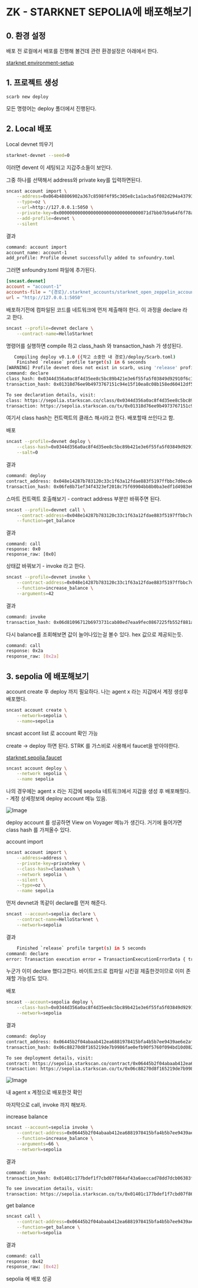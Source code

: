 # ZK - STARKNET SEPOLIA에 배포해보기

## 0. 환경 설정

배포 전 로컬에서 배포를 진행해 볼건데 관련 환경설정은 아래에서 한다.

[starknet environment-setup](https://docs.starknet.io/guides/quickstart/environment-setup/)

## 1. 프로젝트 생성

```
scarb new deploy
```

모든 명령어는 deploy 폴더에서 진행된다.

## 2. Local 배포

Local devnet 띄우기

```bash
starknet-devnet --seed=0
```

이러면 devent 이 세팅되고 지갑주소들이 보인다.

그중 하나를 선택해서 address와 private key를 입력하면된다.

```bash
sncast account import \
    --address=0x064b48806902a367c8598f4f95c305e8c1a1acba5f082d294a43793113115691 \
    --type=oz \
    --url=http://127.0.0.1:5050 \
    --private-key=0x0000000000000000000000000000000071d7bb07b9a64f6f78ac4c816aff4da9 \
    --add-profile=devnet \
    --silent
```

결과

```bash
command: account import
account_name: account-1
add_profile: Profile devnet successfully added to snfoundry.toml
```

그러면 snfoundry.toml 파일에 추가된다.

```toml
[sncast.devnet]
account = "account-1"
accounts-file = "{경로}/.starknet_accounts/starknet_open_zeppelin_accounts.json"
url = "http://127.0.0.1:5050"

```

배포하기전에 컴파일된 코드를 네트워크에 먼저 제출해야 한다. 이 과정을 declare 라고 한다.

```bash
sncast --profile=devnet declare \
    --contract-name=HelloStarknet
```

명령어를 실행하면 compile 하고 class_hash 와 transaction_hash 가 생성된다.

```bash
   Compiling deploy v0.1.0 ({작고 소중한 내 경로}/deploy/Scarb.toml)
    Finished `release` profile target(s) in 6 seconds
[WARNING] Profile devnet does not exist in scarb, using 'release' profile.
command: declare
class_hash: 0x0344d356a0ac8f4d35ee8c5bc89b421e3e6f55fa5f03849d92910f6c1630f9ae
transaction_hash: 0x01318d76ee9b4973767151c94e15f10ea8c08b158ed60412df5c73da2143745c

To see declaration details, visit:
class: https://sepolia.starkscan.co/class/0x0344d356a0ac8f4d35ee8c5bc89b421e3e6f55fa5f03849d92910f6c1630f9ae
transaction: https://sepolia.starkscan.co/tx/0x01318d76ee9b4973767151c94e15f10ea8c08b158ed60412df5c73da2143745c
```

여기서 class hash는 컨트랙트의 클래스 해시라고 한다. 배포할때 쓰인다고 함.

배포

```bash
sncast --profile=devnet deploy \
    --class-hash=0x0344d356a0ac8f4d35ee8c5bc89b421e3e6f55fa5f03849d92910f6c1630f9ae \
    --salt=0
```

결과

```bash
command: deploy
contract_address: 0x048e14287b783120c33c1f63a12fdae883f5197ffbbc7d0ecde7060ec3494ad4
transaction_hash: 0x06fe8b71ef34f4323ef2018c75f69904bb8b0ba3edf1d4983e6ae0cb1b89bf95
```

스마트 컨트랙트 호출해보기 - contract address 부분만 바꿔주면 된다.

```bash
sncast --profile=devnet call \
    --contract-address=0x048e14287b783120c33c1f63a12fdae883f5197ffbbc7d0ecde7060ec3494ad4 \
    --function=get_balance
```

결과

```
command: call
response: 0x0
response_raw: [0x0]
```

상태값 바꿔보기 - invoke 라고 한다.

```bash
sncast --profile=devnet invoke \
    --contract-address=0x048e14287b783120c33c1f63a12fdae883f5197ffbbc7d0ecde7060ec3494ad4 \
    --function=increase_balance \
    --arguments=42
```

결과

```bash
command: invoke
transaction_hash: 0x06d81096712b6973731cab80ed7eaa9fec0867225fb552f881a4574a6382c95e
```

다시 balance를 조회해보면 값이 늘어나있는걸 볼수 있다. hex 값으로 제공되는듯.

```bash
command: call
response: 0x2a
response_raw: [0x2a]
```

## 3. sepolia 에 배포해보기

account create 후 deploy 까지 필요하다. 나는 agent x 라는 지갑에서 계정 생성후 배포했다.

```bash
sncast account create \
    --network=sepolia \
    --name=sepolia
```

sncast accont list 로 account 확인 가능

create -> deploy 하면 된다. STRK 를 가스비로 사용해서 faucet을 받아야한다.

[starknet sepolia faucet](https://starknet-faucet.vercel.app/)

```bash
sncast account deploy \
    --network sepolia \
    --name sepolia
```

나의 경우에는 agent x 라는 지갑에 sepolia 네트워크에서 지갑을 생성 후 배포해줬다. - 계정 상세정보에 deploy account 메뉴 있음.

![Image](https://github.com/user-attachments/assets/ad2e2fd4-2d90-4ef1-bc95-eae97fafb101)

deploy account 를 성공하면 View on Voyager 메뉴가 생긴다. 거기에 들어가면 class hash 를 가져올수 있다.

account import

```bash
sncast account import \
    --address=address \
    --private-key=privatekey \
    --class-hash=classhash \
    --network sepolia \
    --silent \
    --type=oz \
    --name sepolia
```

먼저 devnet과 똑같이 declare를 먼저 해준다.

```bash
sncast --account=sepolia declare \
    --contract-name=HelloStarknet \
    --network=sepolia
```

결과

```bash
    Finished `release` profile target(s) in 5 seconds
command: declare
error: Transaction execution error = TransactionExecutionErrorData { transaction_index: 0, execution_error: Message("Class with hash 0x0344d356a0ac8f4d35ee8c5bc89b421e3e6f55fa5f03849d92910f6c1630f9ae is already declared.") }
```

누군가 이미 declare 했다고한다. 바이트코드로 컴파일 시킨걸 제출한것이므로 이미 존재할 가능성도 있다.

배포

```bash
sncast --account=sepolia deploy \
    --class-hash=0x0344d356a0ac8f4d35ee8c5bc89b421e3e6f55fa5f03849d92910f6c1630f9ae \
    --network=sepolia
```

결과

```bash
command: deploy
contract_address: 0x06445b2f04abaab412ea6881978415bfa4b5b7ee9439ae6e2af9b76c44f8c575
transaction_hash: 0x06c88270d8f165219de7b9986fae0efb90f5760f094bd10d082123cbc0576aab

To see deployment details, visit:
contract: https://sepolia.starkscan.co/contract/0x06445b2f04abaab412ea6881978415bfa4b5b7ee9439ae6e2af9b76c44f8c575
transaction: https://sepolia.starkscan.co/tx/0x06c88270d8f165219de7b9986fae0efb90f5760f094bd10d082123cbc0576aab
```

![Image](https://github.com/user-attachments/assets/c46f211c-8585-420a-87ab-f1160fbbd600)

내 agent x 계정으로 배포한것 확인

마지막으로 call, invoke 까지 해보자.

increase balance

```bash
sncast --account=sepolia invoke \
    --contract-address=0x06445b2f04abaab412ea6881978415bfa4b5b7ee9439ae6e2af9b76c44f8c575 \
    --function=increase_balance \
    --arguments=66 \
    --network=sepolia
```

결과

```bash
command: invoke
transaction_hash: 0x01401c177bdef1f7cbd07f864af43a6aeccad78dd7dcb06383f8b9980a7edb05

To see invocation details, visit:
transaction: https://sepolia.starkscan.co/tx/0x01401c177bdef1f7cbd07f864af43a6aeccad78dd7dcb06383f8b9980a7edb05
```

get balance

```bash
sncast call \
    --contract-address=0x06445b2f04abaab412ea6881978415bfa4b5b7ee9439ae6e2af9b76c44f8c575 \
    --function=get_balance \
    --network=sepolia
```

결과

```bash
command: call
response: 0x42
response_raw: [0x42]
```

sepolia 에 배포 성공
